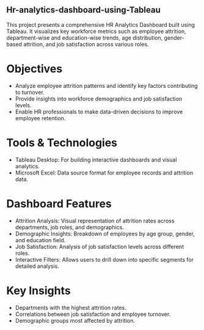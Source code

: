 ##  Hr-analytics-dashboard-using-Tableau 
This project presents a comprehensive HR Analytics Dashboard built using Tableau. It visualizes key workforce metrics such as employee attrition, department-wise and education-wise trends, age distribution, gender-based attrition, and job satisfaction across various roles. 

# Objectives   
- Analyze employee attrition patterns and identify key factors contributing to turnover.
- Provide insights into workforce demographics and job satisfaction levels.
- Enable HR professionals to make data-driven decisions to improve employee retention.
   
# Tools & Technologies 
- Tableau Desktop: For building interactive dashboards and visual analytics.    
- Microsoft Excel: Data source format for employee records and attrition data. 
    
# Dashboard Features    
- Attrition Analysis: Visual representation of attrition rates across departments, job roles, and demographics.
- Demographic Insights: Breakdown of employees by age group, gender, and education field.
- Job Satisfaction: Analysis of job satisfaction levels across different roles. 
- Interactive Filters: Allows users to drill down into specific segments for detailed analysis.

# Key Insights 
- Departments with the highest attrition rates.
- Correlations between job satisfaction and employee turnover.
- Demographic groups most affected by attrition.
